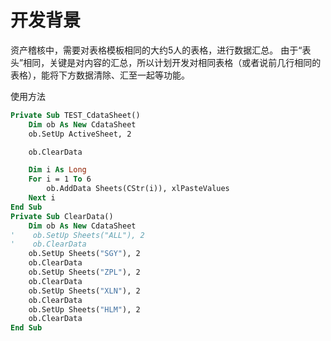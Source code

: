 开发背景
====
资产稽核中，需要对表格模板相同的大约5人的表格，进行数据汇总。
由于“表头”相同，关键是对内容的汇总，所以计划开发对相同表格（或者说前几行相同的表格），能将下方数据清除、汇至一起等功能。

使用方法
```vb
Private Sub TEST_CdataSheet()
    Dim ob As New CdataSheet
    ob.SetUp ActiveSheet, 2

    ob.ClearData

    Dim i As Long
    For i = 1 To 6
        ob.AddData Sheets(CStr(i)), xlPasteValues
    Next i
End Sub
Private Sub ClearData()
    Dim ob As New CdataSheet
'    ob.SetUp Sheets("ALL"), 2
'    ob.ClearData
    ob.SetUp Sheets("SGY"), 2
    ob.ClearData
    ob.SetUp Sheets("ZPL"), 2
    ob.ClearData
    ob.SetUp Sheets("XLN"), 2
    ob.ClearData
    ob.SetUp Sheets("HLM"), 2
    ob.ClearData
End Sub
```
